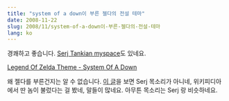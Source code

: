 ```yaml
---
title: "system of a down이 부른 젤다의 전설 테마"
date: 2008-11-22
slug: 2008/11/system-of-a-down이-부른-젤다의-전설-테마
lang: ko
---
```


경쾌하고 좋습니다. [Serj Tankian myspace](http://www.myspace.com/serjtankian)도 있네요.

[Legend Of Zelda Theme - System Of A Down](http://www.imeem.com/itchyguppy/music/D47jc3ph/system_of_a_down_legend_of_zelda_theme/)

왜 젤다를 부른건지는 알 수 없습니다. 
[이 글](http://www.topix.com/forum/who/system-of-a-down/T4DUMPUU4PU0PCAHK)을 보면 Serj 목소리가 아니네, 위키피디아에서 딴 놈이 불렀다는 걸 봤네, 말들이 많네요. 아무튼 목소리는 Serj 랑 비슷하네요.